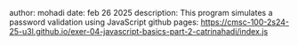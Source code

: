 author: mohadi
date: feb 26 2025
description: This program simulates a password validation using JavaScript
github pages: https://cmsc-100-2s24-25-u3l.github.io/exer-04-javascript-basics-part-2-catrinahadi/index.js
